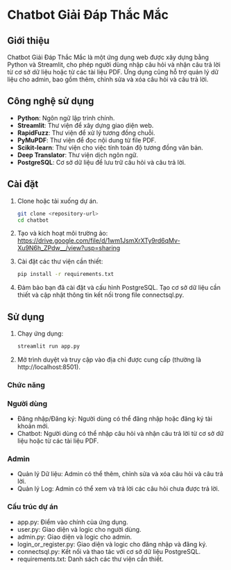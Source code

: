 # Chatbot Giải Đáp Thắc Mắc

## Giới thiệu
Chatbot Giải Đáp Thắc Mắc là một ứng dụng web được xây dựng bằng Python và Streamlit, cho phép người dùng nhập câu hỏi và nhận câu trả lời từ cơ sở dữ liệu hoặc từ các tài liệu PDF. Ứng dụng cũng hỗ trợ quản lý dữ liệu cho admin, bao gồm thêm, chỉnh sửa và xóa câu hỏi và câu trả lời.

## Công nghệ sử dụng
- **Python**: Ngôn ngữ lập trình chính.
- **Streamlit**: Thư viện để xây dựng giao diện web.
- **RapidFuzz**: Thư viện để xử lý tương đồng chuỗi.
- **PyMuPDF**: Thư viện để đọc nội dung từ file PDF.
- **Scikit-learn**: Thư viện cho việc tính toán độ tương đồng văn bản.
- **Deep Translator**: Thư viện dịch ngôn ngữ.
- **PostgreSQL**: Cơ sở dữ liệu để lưu trữ câu hỏi và câu trả lời.

## Cài đặt
1. Clone hoặc tải xuống dự án.
   ```bash
   git clone <repository-url>
   cd chatbot

2. Tạo và kích hoạt môi trường ảo: https://drive.google.com/file/d/1wm1JsmXrXTy9rd6qMv-Xu9N6h_ZPdw__/view?usp=sharing

3. Cài đặt các thư viện cần thiết:
   ```bash
   pip install -r requirements.txt

4. Đảm bảo bạn đã cài đặt và cấu hình PostgreSQL. Tạo cơ sở dữ liệu cần thiết và cập nhật thông tin kết nối trong file connectsql.py.

## Sử dụng
1. Chạy ứng dụng:
   ```bash
   streamlit run app.py

2. Mở trình duyệt và truy cập vào địa chỉ được cung cấp (thường là http://localhost:8501).

### Chức năng
### Người dùng
 - Đăng nhập/Đăng ký: Người dùng có thể đăng nhập hoặc đăng ký tài khoản mới.
 - Chatbot: Người dùng có thể nhập câu hỏi và nhận câu trả lời từ cơ sở dữ liệu hoặc từ các tài liệu PDF.
### Admin
 - Quản lý Dữ liệu: Admin có thể thêm, chỉnh sửa và xóa câu hỏi và câu trả lời.
 - Quản lý Log: Admin có thể xem và trả lời các câu hỏi chưa được trả lời.
### Cấu trúc dự án
 - app.py: Điểm vào chính của ứng dụng.
 - user.py: Giao diện và logic cho người dùng.
 - admin.py: Giao diện và logic cho admin.
 - login_or_register.py: Giao diện và logic cho đăng nhập và đăng ký.
 - connectsql.py: Kết nối và thao tác với cơ sở dữ liệu PostgreSQL.
 - requirements.txt: Danh sách các thư viện cần thiết.
